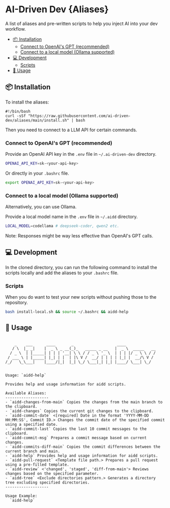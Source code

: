 # AI-Driven Dev {Aliases}

A list of aliases and pre-written scripts to help you inject AI into your dev workflow.

- [📦 Installation](#-installation)
  - [Connect to OpenAI's GPT (recommended)](#connect-to-openais-gpt-recommended)
  - [Connect to a local model (Ollama supported)](#connect-to-a-local-model-ollama-supported)
- [💻 Development](#-development)
  - [Scripts](#scripts)
- [🚀 Usage](#-usage)

## 📦 Installation

To install the aliases:

```shell
#!/bin/bash
curl -sSf "https://raw.githubusercontent.com/ai-driven-dev/aliases/main/install.sh" | bash
```

Then you need to connect to a LLM API for certain commands.

### Connect to OpenAI's GPT (recommended)

Provide an OpenAI API key in the `.env` file in `~/.ai-driven-dev` directory.

```sh
OPENAI_API_KEY=sk-<your-api-key>
```

Or directly in your `.bashrc` file.

```sh
export OPENAI_API_KEY=sk-<your-api-key>
```

### Connect to a local model (Ollama supported)

Alternatively, you can use Ollama.

Provide a local model name in the `.env` file in `~/.aidd` directory.

```bash
LOCAL_MODEL=codellama # deepseek-coder, qwen2 etc.
```

Note: Responses might be way less effective than OpenAI's GPT calls.

## 💻 Development

In the cloned directory, you can run the following command to install the scripts locally and add the aliases to your `.bashrc` file.

### Scripts

When you do want to test your new scripts without pushing those to the repository.

```bash
bash install-local.sh && source ~/.bashrc && aidd-help
```

## 🚀 Usage

```text

    _    ___      ____       _                   ____             
   / \  |_ _|    |  _ \ _ __(_)_   _____ _ __   |  _ \  _____   __
  / _ \  | |_____| | | | '__| \ \ / / _ \ '_ \  | | | |/ _ \ \ / /
 / ___ \ | |_____| |_| | |  | |\ V /  __/ | | | | |_| |  __/\ V / 
/_/   \_\___|    |____/|_|  |_| \_/ \___|_| |_| |____/ \___| \_/  


Usage: `aidd-help`

Provides help and usage information for aidd scripts.

Available Aliases:
-------------------
- `aidd-changes-from-main` Copies the changes from the main branch to the clipboard.
- `aidd-changes` Copies the current git changes to the clipboard.
- `aidd-commit-date` <[required] Date in the format 'YYYY-MM-DD HH:MM:SS', Commit ID.> Changes the commit date of the specified commit using a specified date.
- `aidd-commit-last` Copies the last 10 commit messages to the clipboard.
- `aidd-commit-msg` Prepares a commit message based on current changes.
- `aidd-commits-diff-main` Copies the commit differences between the current branch and main.
- `aidd-help` Provides help and usage information for aidd scripts.
- `aidd-pull-request` <Template file path.> Prepares a pull request using a pre-filled template.
- `aidd-review` <'changed', 'staged', 'diff-from-main'> Reviews changes based on the specified parameter.
- `aidd-tree` <Exclude directories pattern.> Generates a directory tree excluding specified directories.
-------------------

Usage Example:
  `aidd-help`
```
